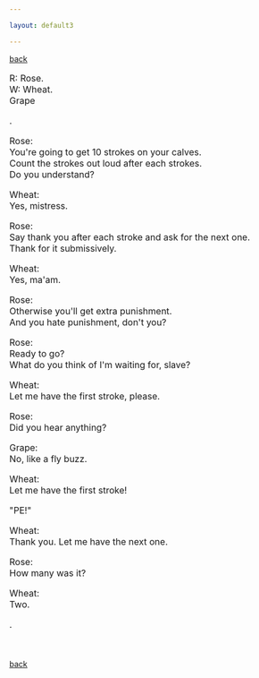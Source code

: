 ```yaml
---

layout: default3

---
```


<p style="text-align:left"><a href="./bdindex.html">back</a></p>

<font size="3">

<P>R: Rose.<br/>W: Wheat.<br/>Grape</P>

<p>.</p>

<p>Rose:<br/>You're going to get 10 strokes on your calves.<br/>Count the strokes out loud after each strokes.<br/>Do you understand?</p>

<P>Wheat:<br/>Yes, mistress.</P>

<P>Rose:<br/>Say thank you after each stroke and ask for the next one.<br/>Thank for it submissively.</P>

<P>Wheat:<br/>Yes, ma'am.</P>

<P>Rose:<br/>Otherwise you'll get extra punishment.<br/>And you hate punishment, don't you?</P>

<P>Rose:<br/>Ready to go?<br/>What do you think of I'm waiting for, slave?</P>

<P>Wheat:<br/>Let me have the first stroke, please.</P>

<P>Rose:<br/>Did you hear anything?</P>

<P>Grape:<br/>No, like a fly buzz.</P>

<P>Wheat:<br/>Let me have the first stroke!</P>

<P>"PE!"</P>

<P>Wheat:<br/>Thank you. Let me have the next one.</P>

<P>Rose:<br/>How many was it?</P>

<P>Wheat:<br/>Two.</P>

<P>.</P>

<P>&nbsp;</P>

</font>

<p style="text-align:left"><a href="./bdindex.html">back</a></p>





